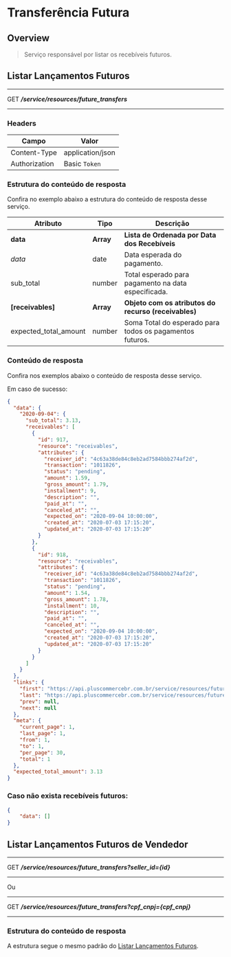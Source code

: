 # Transferência Futura <!-- {docsify-ignore-all} -->

## Overview

> Serviço responsável por listar os recebíveis futuros.

## Listar Lançamentos Futuros
---
<span class="verb httpGET">GET</span> ***/service/resources/future_transfers***

---

### Headers

| Campo | Valor |
| ------------ | ------ |
| Content-Type | application/json |
| Authorization | Basic `Token`|

### Estrutura do conteúdo de resposta
Confira no exemplo abaixo a estrutura do conteúdo de resposta desse serviço.

|   Atributo            |   Tipo     |   Descrição                                   |
|-----------------------|------------|-----------------------------------------------|
|   **data**                |   **Array**    |   **Lista de Ordenada por Data dos Recebíveis**         |
|   *data*                  |   date   |   Data esperada do pagamento.                                 |
|   sub_total            |   number   |   Total esperado para pagamento na data especificada.          |
|   **[receivables]**        |   **Array**   |   **Objeto com os atributos do recurso (receivables)**  |
|   expected_total_amount        |   number   |   Soma Total do esperado para todos os pagamentos futuros.          |

### Conteúdo de resposta
Confira nos exemplos abaixo o conteúdo de resposta desse serviço.

Em caso de sucesso:
```json
{
  "data": {
    "2020-09-04": {
      "sub_total": 3.13,
      "receivables": [
        {
          "id": 917,
          "resource": "receivables",
          "attributes": {
            "receiver_id": "4c63a38de84c8eb2ad7584bbb274af2d",
            "transaction": "1011826",
            "status": "pending",
            "amount": 1.59,
            "gross_amount": 1.79,
            "installment": 9,
            "description": "",
            "paid_at": "",
            "canceled_at": "",
            "expected_on": "2020-09-04 10:00:00",
            "created_at": "2020-07-03 17:15:20",
            "updated_at": "2020-07-03 17:15:20"
          }
        },
        {
          "id": 918,
          "resource": "receivables",
          "attributes": {
            "receiver_id": "4c63a38de84c8eb2ad7584bbb274af2d",
            "transaction": "1011826",
            "status": "pending",
            "amount": 1.54,
            "gross_amount": 1.78,
            "installment": 10,
            "description": "",
            "paid_at": "",
            "canceled_at": "",
            "expected_on": "2020-09-04 10:00:00",
            "created_at": "2020-07-03 17:15:20",
            "updated_at": "2020-07-03 17:15:20"
          }
        }
      ]
    }
  },
  "links": {
    "first": "https://api.pluscommercebr.com.br/service/resources/future_transfers?page=1",
    "last": "https://api.pluscommercebr.com.br/service/resources/future_transfers?page=1",
    "prev": null,
    "next": null
  },
  "meta": {
    "current_page": 1,
    "last_page": 1,
    "from": 1,
    "to": 1,
    "per_page": 30,
    "total": 1
  },
  "expected_total_amount": 3.13
}
```

### Caso não exista recebíveis futuros:

```json
{
    "data": []
}
```

## Listar Lançamentos Futuros de Vendedor
---
<span class="verb httpGET">GET</span> ***/service/resources/future_transfers?seller_id={id}***

---

Ou

---
<span class="verb httpGET">GET</span> ***/service/resources/future_transfers?cpf_cnpj={cpf_cnpj}***

---

### Estrutura do conteúdo de resposta
A estrutura segue o mesmo padrão do [Listar Lançamentos Futuros](pt-br/future_transfers?id=listar-lançamentos-futuros).